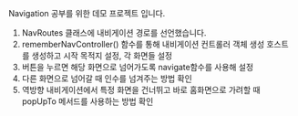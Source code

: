 Navigation 공부를 위한 데모 프로젝트 입니다.

1. NavRoutes 클래스에 내비게이션 경로를 선언했습니다.
2. rememberNavController() 함수를 통해 내비게이션 컨트롤러 객체 생성
호스트를 생성하고 시작 목적지 설정, 각 화면들 설정
3. 버튼을 누르면 해당 화면으로 넘어가도록 navigate함수를 사용해 설정
4. 다른 화면으로 넘어갈 때 인수를 넘겨주는 방법 확인
5. 역방향 내비게이션에서 특정 화면을 건너뛰고 바로 홈화면으로 가려할 때 popUpTo 메서드를 사용하는 방법 확인
